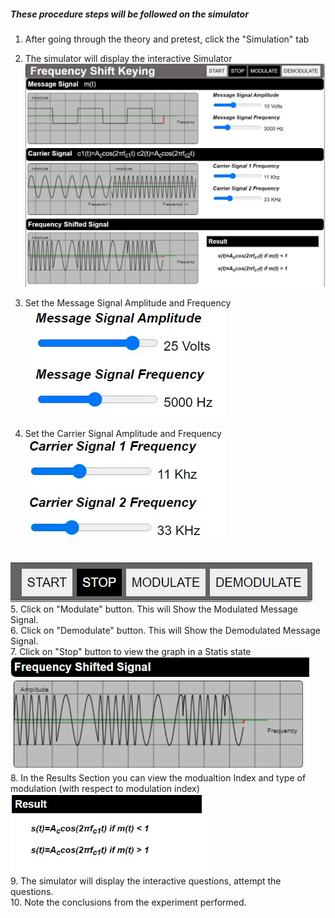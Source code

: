 ##### These procedure steps will be followed on the simulator

1. After going through the theory and pretest, click the "Simulation" tab<br>

2. The simulator will display the interactive Simulator<br>
<img src="Images/s1.png"><br>
3. Set the Message Signal Amplitude and Frequency<br>
<img src="Images/s2.png"><br>
4. Set the Carrier Signal Amplitude and Frequency<br>
<img src="Images/s5.png"><br>
<br>
<img src="Images/s4.png"><br>
5. Click on "Modulate" button. This will Show the Modulated Message Signal.<br>
6. Click on "Demodulate" button. This will Show the Demodulated Message Signal.<br>
7. Click on "Stop" button to view the graph in a Statis state<br>
<img src="Images/s3.png"><br>
8. In the Results Section you can view the modualtion Index and type of modulation (with respect to modulation index)<br>
<img src="Images/s6.png"><br>
9.  The simulator will display the interactive questions, attempt the questions.<br>
10. Note the conclusions from the experiment performed.<br>
